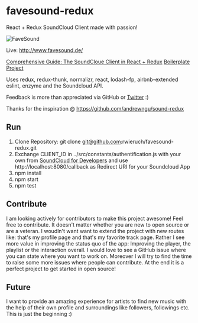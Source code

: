 # favesound-redux

React + Redux SoundCloud Client made with passion!

![FaveSound](https://s31.postimg.org/bz6rw0kez/Screen_Shot_2016_07_08_at_18_15_17.png)

Live: http://www.favesound.de/

[Comprehensive Guide: The SoundCloue Client in React + Redux](http://www.robinwieruch.de/the-soundcloud-client-in-react-redux/)
[Boilerplate Project](https://github.com/rwieruch/react-redux-soundcloud)

Uses redux, redux-thunk, normalizr, react, lodash-fp, airbnb-extended eslint, enzyme and the Soundcloud API.

Feedback is more than appreciated via GitHub or [Twitter](https://twitter.com/rwieruch) :)

Thanks for the inspiration @ https://github.com/andrewngu/sound-redux

## Run

1. Clone Repository: git clone git@github.com:rwieruch/favesound-redux.git
2. Exchange CLIENT_ID in ../src/constants/authentification.js with your own from [SoundCloud for Developers](https://developers.soundcloud.com/) and use http://localhost:8080/callback as Redirect URI for your Soundcloud App
3. npm install
4. npm start
5. npm test

## Contribute

I am looking actively for contributors to make this project awesome! Feel free to contribute. It doesn't matter whether you are new to open source or are a veteran. 
I woudln't want want to extend the project with new routes like: that's my profile page and that's my favorite track page. Rather I see more value in improving the status quo of the app: Improving the player, the playlist or the interaction overall. I would love to see a GitHub issue where you can state where you want to work on. Moreover I will try to find the time to raise some more issues where people can contribute. At the end it is a perfect project to get started in open source!

## Future

I want to provide an amazing experience for artists to find new music with the help of their own profile and surroundings like followers, followings etc. This is just the beginning :)
